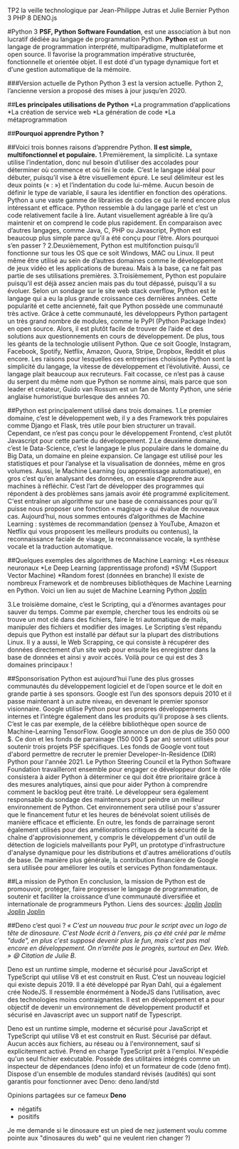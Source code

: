 TP2 la veille technologique par Jean-Philippe Jutras et Julie Bernier
Python 3
PHP 8
DENO.js

#Python 3
**PSF, Python Software Foundation**, est une association à but non lucratif dédiée au langage de programmation Python.
**Python** est un langage de programmation interprété, multiparadigme, multiplateforme et open source. Il favorise la programmation impérative structurée, fonctionnelle et orientée objet. Il est doté d'un typage dynamique fort et d'une gestion automatique de la mémoire.

###Version actuelle de Python
Python 3 est la version actuelle. Python 2, l’ancienne version a proposé des mises à jour jusqu’en 2020.

##**Les principales utilisations de Python**
*La programmation d’applications
*La création de service web
*La génération de code
*La métaprogrammation

##**Pourquoi apprendre Python ?**

##Voici trois bonnes raisons d’apprendre Python.
**Il est simple, multifonctionnel et populaire.**
1.Premièrement, la simplicité. 
La syntaxe utilise l’indentation, donc nul besoin d’utiliser des accolades pour déterminer où commence et où fini le code. C’est le langage idéal pour débuter, puisqu’il vise à être visuellement épuré. Le seul délimiteur est les deux points (« : ») et l’indentation du code lui-même. Aucun besoin de définir le type de variable, il saura les identifier en fonction des opérations. Python a une vaste gamme de librairies de codes ce qui le rend encore plus intéressant et efficace.
Python ressemble à du langage parlé et c’est un code relativement facile à lire. Autant visuellement agréable à lire qu’à maintenir et on comprend le code plus rapidement. En comparaison avec d’autres langages, comme Java, C, PHP ou Javascript, Python est beaucoup plus simple parce qu’il a été conçu pour l’être. Alors pourquoi s’en passer ?
2.Deuxièmement, Python est multifonction puisqu’il fonctionne sur tous les OS que ce soit Windows, MAC ou Linux. Il peut même être utilisé au sein de d’autres domaines comme le développement de jeux vidéo et les applications de bureau. Mais à la base, ça ne fait pas partie de ses utilisations premières.
3.Troisièmement, Python est populaire puisqu’il est déjà assez ancien mais pas du tout dépassé, puisqu’il a su évoluer. Selon un sondage sur le site web stack overflow, Python est le langage qui a eu la plus grande croissance ces dernières années. Cette popularité et cette ancienneté, fait que Python possède une communauté très active. Grâce à cette communauté, les développeurs Python partagent un très grand nombre de modules, comme le PyPI (Python Package Index) en open source. Alors, il est plutôt facile de trouver de l’aide et des solutions aux questionnements en cours de développement. 
De plus, tous les géants de la technologie utilisent Python. Que ce soit Google, Instagram, Facebook, Spotify, Netflix, Amazon, Quora, Stripe, Dropbox, Reddit et plus encore. Les raisons pour lesquelles ces entreprises choisisse Python sont la simplicité du langage, la vitesse de développement et l’évolutivité. Aussi, ce langage plait beaucoup aux recruteurs.
Fait cocasse, ce n’est pas à cause du serpent du même nom que Python se nomme ainsi, mais parce que son leader et créateur, Guido van Rossum est un fan de Monty Python, une série anglaise humoristique burlesque des années 70. 

##Python est principalement utilisé dans trois domaines.
1.Le premier domaine, c’est le développement web, il y a des Framework très populaires comme Django et Flask, très utile pour bien structurer un travail. Cependant, ce n’est pas conçu pour le développement Frontend, c’est plutôt Javascript pour cette partie du développement.
2.Le deuxième domaine, c’est le Data-Science, c’est le langage le plus populaire dans le domaine du Big Data, un domaine en pleine expansion. Ce langage est utilisé pour les statistiques et pour l’analyse et la visualisation de données, même en gros volumes. 
Aussi, le Machine Learning (ou apprentissage automatique), en gros c’est qu’en analysant des données, on essaie d’apprendre aux machines à réfléchir. C’est l’art de développer des programmes qui répondent à des problèmes sans jamais avoir été programmé explicitement. C'est entraîner un algorithme sur une base de connaissances pour qu’il puisse nous proposer une fonction « magique » qui évalue de nouveaux cas. Aujourd’hui, nous sommes entourés d’algorithmes de Machine Learning : systèmes de recommandation (pensez à YouTube, Amazon et Netflix qui vous proposent les meilleurs produits ou contenus), la reconnaissance faciale de visage, la reconnaissance vocale, la synthèse vocale et la traduction automatique.

##Quelques exemples des algorithmes de Machine Learning:
*Les réseaux neuronaux
*Le Deep Learning (apprentissage profond)
*SVM (Support Vector Machine)
*Random forest (données en branche)
Il existe de nombreux Framework et de nombreuses bibliothèques de Machine Learning en Python. Voici un lien au sujet de Machine Learning Python
[Joplin]( https://towardsdatascience.com/machine-learning-books-you-should-read-in-2020-344b44d9a11e)

3.Le troisième domaine, c’est le Scripting, qui a d’énormes avantages pour sauver du temps. Comme par exemple, chercher tous les endroits où se trouve un mot clé dans des fichiers, faire le tri automatique de mails, manipuler des fichiers et modifier des images. Le Scripting s’est répandu depuis que Python est installé par défaut sur la plupart des distributions Linux.
Il y a aussi, le Web Scrapping, ce qui consiste à récupérer des données directement d’un site web pour ensuite les enregistrer dans la base de données et ainsi y avoir accès.
Voilà pour ce qui est des 3 domaines principaux !

##Sponsorisation
Python est aujourd’hui l’une des plus grosses communautés du développement logiciel et de l’open source et le doit en grande partie à ses sponsors. 
Google est l’un des sponsors depuis 2010 et il passe maintenant à un autre niveau, en devenant le premier sponsor visionnaire. Google utilise Python pour ses propres développements internes et l’intègre également dans les produits qu’il propose à ses clients. C’est le cas par exemple, de la célèbre bibliothèque open source de Machine-Learning TensorFlow.
Google annonce un don de plus de 350 000 $. Ce don et les fonds de parrainage (150 000 $ par an) seront utilisés pour soutenir trois projets PSF spécifiques. Les fonds de Google vont tout d'abord permettre de recruter le premier Developer-In-Residence (DIR) Python pour l'année 2021. 
Le Python Steering Council et la Python Software Foundation travailleront ensemble pour engager ce développeur dont le rôle consistera à aider Python à déterminer ce qui doit être prioritaire grâce à des mesures analytiques, ainsi que pour aider Python à comprendre comment le backlog peut être traité. Le développeur sera également responsable du sondage des mainteneurs pour peindre un meilleur environnement de Python. Cet environnement sera utilisé pour s'assurer que le financement futur et les heures de bénévolat soient utilisés de manière efficace et efficiente.
En outre, les fonds de parrainage seront également utilisés pour des améliorations critiques de la sécurité de la chaîne d'approvisionnement, y compris le développement d'un outil de détection de logiciels malveillants pour PyPI, un prototype d'infrastructure d'analyse dynamique pour les distributions et d'autres améliorations d'outils de base. De manière plus générale, la contribution financière de Google sera utilisée pour améliorer les outils et services Python fondamentaux.

##La mission de Python
En conclusion, la mission de Python est de promouvoir, protéger, faire progresser le langage de programmation, de soutenir et faciliter la croissance d’une communauté diversifiée et internationale de programmeurs Python.
Liens des sources:
[Joplin](https://pyfound.blogspot.com/2021/02/welcoming-google-as-visionary-sponsor.html)
[Joplin](https://www.python.org/psf-landing/)
[Joplin](https://www.freecodecamp.org/news/search/?query=python)
[Joplin]( https://realpython.com/tutorials/all/)








##Deno c’est quoi ?
*« C’est un nouveau truc pour le script avec un logo de tête de dinosaure. C'est Node écrit à l'envers, pis ça été créé par le même "dude", en plus c'est supposé devenir plus le fun, mais c'est pas mal encore en développement. On n’arrête pas le progrès, surtout en Dev. Web. » :smile: Citation de Julie B.*

Deno est un runtime simple, moderne et sécurisé pour JavaScript et TypeScript qui utilise V8 et est construit en Rust. C’est un nouveau logiciel qui existe depuis 2019. Il a été développé par Ryan Dahl, qui a également crée NodeJS. Il ressemble énormément à NodeJS dans l’utilisation, avec des technologies moins contraignantes. Il est en développement et a pour objectif de devenir un environnement de développement productif et sécurisé en Javascript avec un support natif de Typescript.

Deno est un runtime simple, moderne et sécurisé pour JavaScript et TypeScript qui utilise V8 et est construit en Rust.
Sécurisé par défaut. Aucun accès aux fichiers, au réseau ou à l'environnement, sauf si explicitement activé.
Prend en charge TypeScript prêt à l'emploi.
N'expédie qu'un seul fichier exécutable.
Possède des utilitaires intégrés comme un inspecteur de dépendances (deno info) et un formateur de code (deno fmt).
Dispose d'un ensemble de modules standard révisés (audités) qui sont garantis pour fonctionner avec Deno: deno.land/std

Opinions partagées sur ce fameux **Deno** 
* négatifs 
* positifs

Je me demande si le dinosaure est un pied de nez justement voulu comme pointe aux "dinosaures du web" qui ne veulent rien changer ?)
